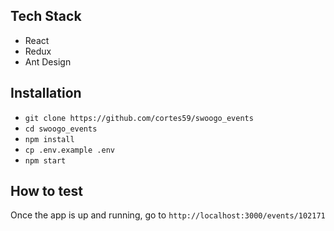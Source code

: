 ## Tech Stack
- React
- Redux
- Ant Design

## Installation
- `git clone https://github.com/cortes59/swoogo_events`
- `cd swoogo_events`
- `npm install`
- `cp .env.example .env`
- `npm start`

## How to test
Once the app is up and running, go to `http://localhost:3000/events/102171`
